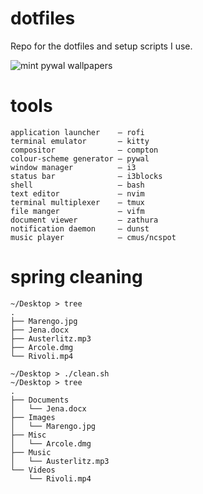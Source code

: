 # dotfiles
Repo for the dotfiles and setup scripts I use.

![mint pywal wallpapers](pics/desktop.gif)

# tools
```
application launcher    — rofi
terminal emulator       — kitty 
compositor              — compton
colour-scheme generator — pywal
window manager          — i3
status bar              — i3blocks
shell                   — bash
text editor             — nvim
terminal multiplexer    — tmux
file manger             — vifm
document viewer         — zathura
notification daemon     — dunst
music player            — cmus/ncspot
```

# spring cleaning
```shell
~/Desktop > tree
.
├── Marengo.jpg
├── Jena.docx
├── Austerlitz.mp3
├── Arcole.dmg
└── Rivoli.mp4

~/Desktop > ./clean.sh
~/Desktop > tree
.
├── Documents
│   └── Jena.docx
├── Images
│   └── Marengo.jpg
├── Misc
│   └── Arcole.dmg
├── Music
│   └── Austerlitz.mp3
└── Videos
    └── Rivoli.mp4
```
